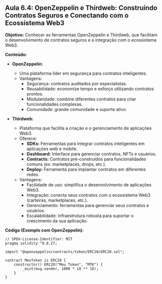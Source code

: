 ## Aula 6.4: OpenZeppelin e Thirdweb: Construindo Contratos Seguros e Conectando com o Ecossistema Web3

**Objetivo:** Conhecer as ferramentas OpenZeppelin e Thirdweb, que facilitam o desenvolvimento de contratos seguros e a integração com o ecossistema Web3.

**Conteúdo:**

- **OpenZeppelin:**
    - Uma plataforma líder em segurança para contratos inteligentes.
    - Vantagens:
        - Segurança: contratos auditados por especialistas.
        - Reusabilidade: economize tempo e esforço utilizando contratos prontos.
        - Modularidade: combine diferentes contratos para criar funcionalidades complexas.
        - Comunidade: grande comunidade e suporte ativo.

- **Thirdweb:**
    - Plataforma que facilita a criação e o gerenciamento de aplicações Web3.
    - Oferece:
        - **SDKs:** Ferramentas para integrar contratos inteligentes em aplicações web e mobile.
        - **Dashboard:** Interface para gerenciar contratos, NFTs e usuários.
        - **Contracts:** Contratos pré-construídos para funcionalidades comuns (ex: marketplaces, drops, etc.).
        - **Deploy:** Ferramenta para implantar contratos em diferentes redes.
    - Vantagens:
        - Facilidade de uso: simplifica o desenvolvimento de aplicações Web3.
        - Integração: conecta seus contratos com o ecossistema Web3 (carteiras, marketplaces, etc.).
        - Gerenciamento: ferramentas para gerenciar seus contratos e usuários.
        - Escalabilidade: infraestrutura robusta para suportar o crescimento da sua aplicação.

**Código (Exemplo com OpenZeppelin):**

```solidity
// SPDX-License-Identifier: MIT
pragma solidity ^0.8.27;

import "@openzeppelin/contracts/token/ERC20/ERC20.sol";

contract MeuToken is ERC20 {
    constructor() ERC20("Meu Token", "MTK") {
        _mint(msg.sender, 1000 * 10 ** 18);
    }
}
```
